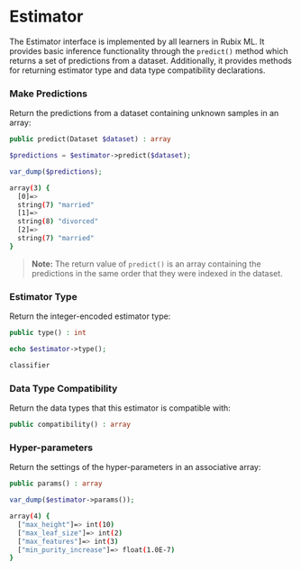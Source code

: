 # Estimator
The Estimator interface is implemented by all learners in Rubix ML. It provides basic inference functionality through the `predict()` method which returns a set of predictions from a dataset. Additionally, it provides methods for returning estimator type and data type compatibility declarations.

### Make Predictions
Return the predictions from a dataset containing unknown samples in an array:
```php
public predict(Dataset $dataset) : array
```

```php
$predictions = $estimator->predict($dataset);

var_dump($predictions);
```

```sh
array(3) {
  [0]=>
  string(7) "married"
  [1]=>
  string(8) "divorced"
  [2]=>
  string(7) "married"
}
```

> **Note:** The return value of `predict()` is an array containing the predictions in the same order that they were indexed in the dataset.

### Estimator Type
Return the integer-encoded estimator type:
```php
public type() : int
```

```php
echo $estimator->type();
```

```sh
classifier
```

### Data Type Compatibility
Return the data types that this estimator is compatible with:
```php
public compatibility() : array
```

### Hyper-parameters
Return the settings of the hyper-parameters in an associative array:
```php
public params() : array
```

```php
var_dump($estimator->params());
```

```sh
array(4) {
  ["max_height"]=> int(10)
  ["max_leaf_size"]=> int(2)
  ["max_features"]=> int(3)
  ["min_purity_increase"]=> float(1.0E-7)
}
```